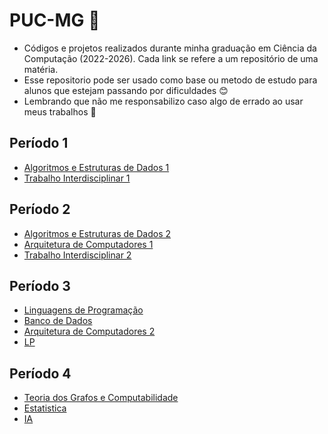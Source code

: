 # PUC-MG :office:

* Códigos e projetos realizados durante minha graduação em Ciência da Computação (2022-2026). Cada link se refere a um repositório de uma matéria. 
* Esse repositorio pode ser usado como base ou metodo de estudo para alunos que estejam passando por dificuldades :blush:
* Lembrando que não me responsabilizo caso algo de errado ao usar meus trabalhos 🎉

## Período 1

* [Algoritmos e Estruturas de Dados 1](https://github.com/Bruno0926/AEDS1)
* [Trabalho Interdisciplinar 1](https://github.com/Bruno0926/TI1-DIW)
  
## Período 2

* [Algoritmos e Estruturas de Dados 2](https://github.com/Bruno0926/AEDS2)
* [Arquitetura de Computadores 1](https://github.com/Bruno0926/AC1)
* [Trabalho Interdisciplinar 2](https://github.com/Bruno0926/TI2)

## Período 3
* [Linguagens de Programação](https://github.com/Bruno0926/LP)
* [Banco de Dados](https://github.com/Bruno0926/BD)
* [Arquitetura de Computadores 2](https://github.com/Bruno0926/AC2)
* [LP](https://github.com/Bruno0926/LP)

## Período 4
* [Teoria dos Grafos e Computabilidade](https://github.com/militaovitor01/TGrafos)
* [Estatistica](https://github.com/Bruno0926/Estatistica)
* [IA](https://github.com/Bruno0926/Intelog-ncia-Artificial)
